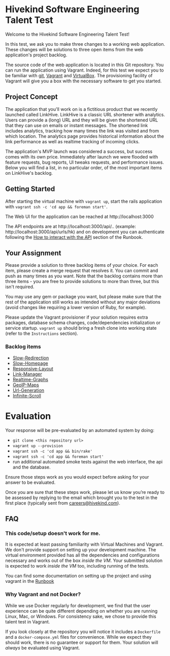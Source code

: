 # Hivekind Software Engineering Talent Test

Welcome to the Hivekind Software Engineering Talent Test!

In this test, we ask you to make three changes to a working web application. These changes will be solutions to three open items from the web application's project backlog.

The source code of the web application is located in this Git repository. You can run the application using Vagrant. Indeed, for this test we expect you to be familiar with [git][1], [Vagrant][2] and [VirtualBox][3]. The provisioning facility of Vagrant will give you a box with the necessary software to get you started.

## Project Concept

The application that you'll work on is a fictitious product that we recently launched called LinkHive. LinkHive is a classic URL shortener with analytics. Users can provide a (long) URL and they will be given the shortened URL that they can use on emails or instant messages. The shortened link includes analytics, tracking how many times the link was visited and from which location. The analytics page provides historical information about the link performance as well as realtime tracking of incoming clicks.

The application's MVP launch was considered a success, but success comes with its own price. Immediately after launch we were flooded with feature requests, bug reports, UI tweaks requests, and performance issues. Below you will find a list, in no particular order, of the most important items on LinkHive's backlog.

## Getting Started

After starting the virtual machine with `vagrant up`, start the rails application with `vagrant ssh -c 'cd app && foreman start'`.

The Web UI for the application can be reached at http://localhost:3000

The API endpoints are at http://localhost:3000/api/.. (example: http://localhost:3000/api/urls/hk) and on development you can authenticate following the [How to interact with the API](docs/Runbook.md#how-to-interact-with-the-api) section of the Runbook.

## Your Assignment

Please provide a solution to three backlog items of your choice. For each item, please create a merge request that resolves it. You can commit and push as many times as you want. Note that the backlog contains more than three items - you are free to provide solutions to more than three, but this isn't required.

You may use any gem or package you want, but please make sure that the rest of the application still works as intended without any major deviations (avoid changes like requiring a lower version of Ruby, for example).

Please update the Vagrant provisioner if your solution requires extra packages, database schema changes, code/dependencies initialization or service startup. `vagrant up` should bring a fresh clone into working state (refer to the `Instructions` section).

### Backlog items

* [Slow-Redirection](docs/Slow-Redirection.md)
* [Slow-Homepage](docs/Slow-Homepage.md)
* [Responsive-Layout](docs/Responsive-Layout.md)
* [Link-Manager](docs/Link-Manager.md)
* [Realtime-Graphs](docs/Realtime-Graphs.md)
* [GeoIP-Maps](docs/GeoIP-Maps.md)
* [Url-Generation](docs/Url-Generation.md)
* [Infinite-Scroll](docs/Infinite-Scroll.md)

# Evaluation

Your response will be pre-evaluated by an automated system by doing:

* `git clone <this repository url>`
* `vagrant up --provision`
* `vagrant ssh -c 'cd app && bin/rake'`
* `vagrant ssh -c 'cd app && foreman start'`
* run additional automated smoke tests against the web interface, the api and the database.

Ensure those steps work as you would expect before asking for your answer to be evaluated.

Once you are sure that these steps work, please let us know you’re ready to be assessed by replying to the email which brought you to the test in the first place (typically sent from careers@hivekind.com).

## FAQ

### This code/setup doesn't work for me.

It is expected at least passing familiarity with Virtual Machines and Vagrant. We don't provide support on setting up your development machine. The virtual environment provided has all the dependencies and configurations necessary and works out of the box *inside the VM*. Your submitted solution is expected to work *inside the VM* too, including running of the tests.

You can find some documentation on setting up the project and using vagrant in the [Runbook](docs/Runbook.md)

### Why Vagrant and not Docker?

While we use Docker regularly for development, we find that the user experience can be quite different depending on whether you are running Linux, Mac, or Windows. For consistency sake, we chose to provide this talent test in Vagrant.

If you look closely at the repository you will notice it includes a `Dockerfile` and a `docker-compose.yml` files for convenience. While we expect they should work, there is no guarantee or support for them. Your solution will *always* be evaluated using Vagrant.

[1]: http://git-scm.com/
[2]: https://www.vagrantup.com/
[3]: https://www.virtualbox.org/
